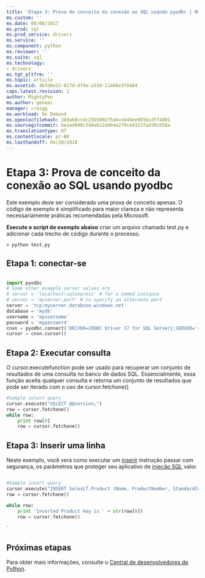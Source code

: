 ```yaml
---
title: 'Etapa 3: Prova de conceito da conexão ao SQL usando pyodbc | Microsoft Docs'
ms.custom: ''
ms.date: 08/08/2017
ms.prod: sql
ms.prod_service: drivers
ms.service: ''
ms.component: python
ms.reviewer: ''
ms.suite: sql
ms.technology:
- drivers
ms.tgt_pltfrm: ''
ms.topic: article
ms.assetid: 4bfd6e52-817d-4f0a-a33d-11466e3f0484
caps.latest.revision: 2
author: MightyPen
ms.author: genemi
manager: craigg
ms.workload: On Demand
ms.openlocfilehash: 389ab8cc4c25b586b75abce440ee985bcdff4d01
ms.sourcegitcommit: beaad940c348ab22d4b4a279ced3137ad30c658a
ms.translationtype: HT
ms.contentlocale: pt-BR
ms.lasthandoff: 04/20/2018
---
```

# <a name="step-3-proof-of-concept-connecting-to-sql-using-pyodbc"></a>Etapa 3: Prova de conceito da conexão ao SQL usando pyodbc

Este exemplo deve ser considerado uma prova de conceito apenas.  O código de exemplo é simplificado para maior clareza e não representa necessariamente práticas recomendadas pela Microsoft.  

**Execute o script de exemplo abaixo** criar um arquivo chamado test.py e adicionar cada trecho de código durante o processo. 

```
> python test.py
```
  
## <a name="step-1--connect"></a>Etapa 1: conectar-se  
  
```python

import pyodbc 
# Some other example server values are
# server = 'localhost\sqlexpress' # for a named instance
# server = 'myserver,port' # to specify an alternate port
server = 'tcp:myserver.database.windows.net' 
database = 'mydb' 
username = 'myusername' 
password = 'mypassword' 
cnxn = pyodbc.connect('DRIVER={ODBC Driver 17 for SQL Server};SERVER='+server+';DATABASE='+database+';UID='+username+';PWD='+ password)
cursor = cnxn.cursor()

```  
  
  
## <a name="step-2--execute-query"></a>Etapa 2: Executar consulta  
  
O cursor.executefunction pode ser usado para recuperar um conjunto de resultados de uma consulta no banco de dados SQL. Essencialmente, essa função aceita qualquer consulta e retorna um conjunto de resultados que pode ser iterado com o uso de cursor.fetchone()
  
  
```python
#Sample select query
cursor.execute("SELECT @@version;") 
row = cursor.fetchone() 
while row: 
    print row[0] 
    row = cursor.fetchone()

```  
  
## <a name="step-3--insert-a-row"></a>Etapa 3: Inserir uma linha  
  
Neste exemplo, você verá como executar um [inserir](../../../t-sql/statements/insert-transact-sql.md) instrução passar com segurança, os parâmetros que proteger seu aplicativo de [injeção SQL](../../../relational-databases/tables/primary-and-foreign-key-constraints.md) valor.    
  
  
```python

#Sample insert query
cursor.execute("INSERT SalesLT.Product (Name, ProductNumber, StandardCost, ListPrice, SellStartDate) OUTPUT INSERTED.ProductID VALUES ('SQL Server Express New 20', 'SQLEXPRESS New 20', 0, 0, CURRENT_TIMESTAMP )") 
row = cursor.fetchone()

while row: 
    print 'Inserted Product key is ' + str(row[0]) 
    row = cursor.fetchone()
```  
  `      
  ## <a name="next-steps"></a>Próximas etapas  
  
Para obter mais informações, consulte o [Central de desenvolvedores de Python](https://azure.microsoft.com/en-us/develop/python/).
